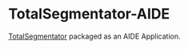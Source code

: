 # TotalSegmentator-AIDE

[TotalSegmentator](https://github.com/wasserth/TotalSegmentator) packaged as an AIDE Application.
